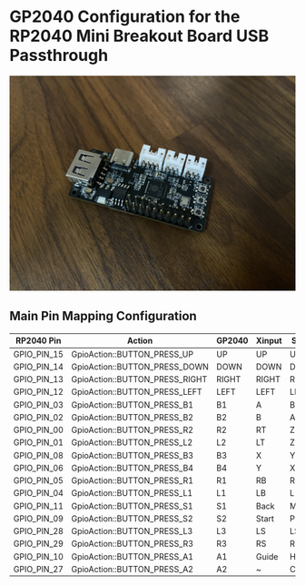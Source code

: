 # GP2040 Configuration for the RP2040 Mini Breakout Board USB Passthrough

![RP2040 RP2040 Mini Breakout Board USB Passthrough](assets/RP2040MiniBreakoutBoardUSBPassthrough.jpeg)

## Main Pin Mapping Configuration

| RP2040 Pin | Action                        | GP2040 | Xinput | Switch | PS3/4/5  | Dinput | Arcade |
|------------|-------------------------------|--------|--------|--------|----------|--------|--------|
| GPIO_PIN_15| GpioAction::BUTTON_PRESS_UP   | UP     | UP     | UP      | UP      | UP     | UP     |
| GPIO_PIN_14| GpioAction::BUTTON_PRESS_DOWN | DOWN   | DOWN   | DOWN    | DOWN    | DOWN   | DOWN   |
| GPIO_PIN_13| GpioAction::BUTTON_PRESS_RIGHT| RIGHT  | RIGHT  | RIGHT   | RIGHT   | RIGHT  | RIGHT  |
| GPIO_PIN_12| GpioAction::BUTTON_PRESS_LEFT | LEFT   | LEFT   | LEFT    | LEFT    | LEFT   | LEFT   |
| GPIO_PIN_03| GpioAction::BUTTON_PRESS_B1   | B1     | A      | B       | Cross   | 2      | K1     |
| GPIO_PIN_02| GpioAction::BUTTON_PRESS_B2   | B2     | B      | A       | Circle  | 3      | K2     |
| GPIO_PIN_00| GpioAction::BUTTON_PRESS_R2   | R2     | RT     | ZR      | R2      | 8      | K3     |
| GPIO_PIN_01| GpioAction::BUTTON_PRESS_L2   | L2     | LT     | ZL      | L2      | 7      | K4     |
| GPIO_PIN_08| GpioAction::BUTTON_PRESS_B3   | B3     | X      | Y       | Square  | 1      | P1     |
| GPIO_PIN_06| GpioAction::BUTTON_PRESS_B4   | B4     | Y      | X       | Triangle| 4      | P2     |
| GPIO_PIN_05| GpioAction::BUTTON_PRESS_R1   | R1     | RB     | R       | R1      | 6      | P3     |
| GPIO_PIN_04| GpioAction::BUTTON_PRESS_L1   | L1     | LB     | L       | L1      | 5      | P4     |
| GPIO_PIN_11| GpioAction::BUTTON_PRESS_S1   | S1     | Back   | Minus   | Select  | 9      | Coin   |
| GPIO_PIN_09| GpioAction::BUTTON_PRESS_S2   | S2     | Start  | Plus    | Start   | 10     | Start  |
| GPIO_PIN_28| GpioAction::BUTTON_PRESS_L3   | L3     | LS     | LS      | L3      | 11     | LS     |
| GPIO_PIN_29| GpioAction::BUTTON_PRESS_R3   | R3     | RS     | RS      | R3      | 12     | RS     |
| GPIO_PIN_10| GpioAction::BUTTON_PRESS_A1   | A1     | Guide  | Home    | PS      | 13     | ~      |
| GPIO_PIN_27| GpioAction::BUTTON_PRESS_A2   | A2     | ~      | Capture | ~       | 14     | ~      |